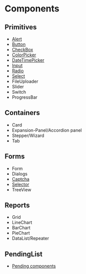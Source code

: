 # Components

## Primitives

* [Alert](/docs/components/primitive/alert.md)
* [Button](/docs/components/primitive/button.md)
* [CheckBox](/docs/components/primitive/checkBox.md)
* [ColorPicker](/docs/components/primitive/colorPicker.md)
* [DateTimePicker](/docs/components/primitive/dateTimePicker.md)
* [Input](/docs/components/primitive/input.md)
* [Radio](/docs/components/primitive/radio.md)
* [Select](/docs/components/primitive/select.md)
* FileUploader
* Slider
* Switch
* ProgressBar

## Containers
* Card
* Expansion-Panel/Accordion panel
* Stepper/Wizard
* Tab

## Forms
* Form
* Dialogs
* [Captcha](/docs/components/from/form-captcha.md)
* [Selector](/docs/components/from/form-selector.md)
* TreeView

## Reports
* Grid
* LineChart
* BarChart
* PieChart
* DataList/Repeater

## PendingList
* [Pending components](pendingComponents.md)
